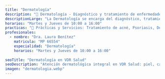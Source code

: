 ```yaml
---
title: "Dermatología"
description: "🌿 Dermatología - Diagnóstico y tratamiento de enfermedades de la piel, cabello y uñas."
descriptionLarge: "La Dermatología se encarga del diagnóstico, tratamiento y prevención de afecciones en la piel, cabello y uñas. En VDR Salud abordamos tanto enfermedades crónicas como lesiones benignas y controles de lunares o manchas sospechosas con enfoque clínico y estético."
horarios: "Martes y Jueves de 10:00 a 16:00"
practicas: "📌 Prácticas y Servicios: Tratamiento de acné, Psoriasis, Dermatitis atópica, Control de lunares, Alopecias, Infecciones cutáneas, Cryoterapia y pequeñas intervenciones ambulatorias."
profesionales:
  - nombre: "Dra. Laura Benítez"
    matricula: "MP 66554"
    especialidad: "Dermatología"
    horarios: "Martes y Jueves de 10:00 a 16:00"
    
seoTitle: "Dermatología en VDR Salud"
seoDescription: "Atención dermatológica integral en VDR Salud: piel, cabello y uñas."
imagen: "dermatologia.webp"
---
```

